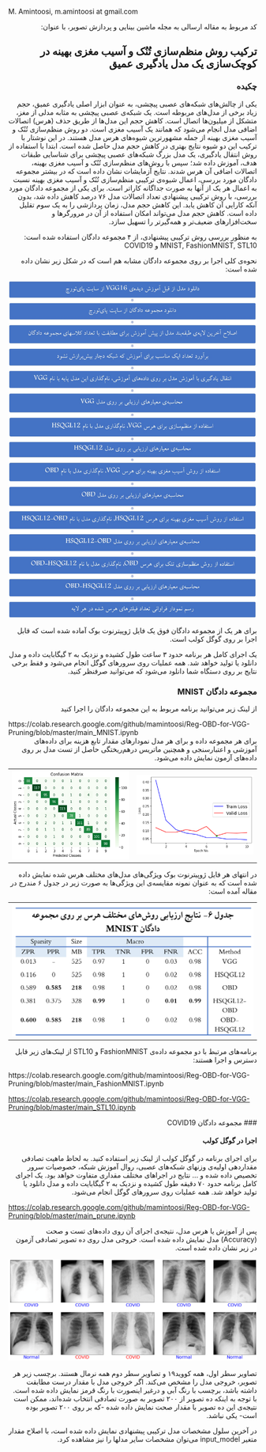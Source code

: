 
M. Amintoosi, m.amintoosi at gmail.com

<div dir="rtl">
کد مربوط به مقاله ارسالی به مجله ماشین بینایی و پردازش تصویر، با عنوان:

## ترکیب روش منظم‌سازی تُنُک و آسیب مغزی بهینه‌ در کوچک‌سازی یک مدل یادگیری عمیق 

### چکیده
یکی از چالش‌های شبکه‌های عصبی پیچشی، به عنوان ابزار اصلی یادگیری عمیق، حجم زیاد برخی از مدل‌های مربوطه است. یک شبکه‌ی عصبی پیچشی به مثابه مدلی از مغز، متشکل از میلیون‌ها اتصال است. کاهش حجم این مدل‌ها از طریق حذف (هرس) اتصالات اضافی مدل انجام می‌شود که همانند یک آسیب مغزی است. دو روش منظم‌سازی تُنُک و آسیب مغزی بهینه از جمله مشهورترین شیوه‌های هرس مدل هستند. در این نوشتار با ترکیب این دو شیوه‌ نتایج بهتری در کاهش حجم مدل حاصل شده است. ابتدا با استفاده از روش انتقال یادگیری، یک مدل بزرگ شبکه‌های عصبی پیچشی برای شناسایی طبقات هدف، آموزش داده شد؛ سپس با روش‌های منظم‌سازی تُنُک و آسیب مغزی بهینه‌، اتصالات اضافی آن هرس شدند. نتایج آزمایشات نشان داده است که در بیشتر مجموعه دادگان مورد بررسی، اعمال شیوه‌ی ترکیبی منظم‌سازی تُنُک و آسیب مغزی بهینه نسبت به اعمال هر یک از آنها به صورت جداگانه کاراتر است. برای یکی از مجموعه دادگان مورد بررسی، با روش ترکیبی پیشنهادی‌  تعداد اتصالات مدل ۷۶ درصد کاهش داده شد، بدون آنکه کارایی آن کاهش یابد. این کاهش حجم مدل، زمان پردازشی را به یک سوم تقلیل داده است. کاهش حجم مدل می‌تواند امکان استفاده از آن در مرورگرها و سخت‌افزارهای ضعیف‌تر و همه‌گیرتر را تسهیل سازد. 

به منظور بررسی روش ترکیبی پیشنهادی، از ۴ مجموعه دادگان استفاده شده است:
MNIST, FashionMNIST, STL10 و COVID19

نحوه‌ی کلی اجرا بر روی مجموعه دادگان مشابه هم است  که در شکل زیر نشان داده شده است:

![Flowchart](./images/flowchart.png)

برای هر یک از مجموعه دادگان فوق یک فایل ژوپیترنوت بوک آماده شده است که قابل اجرا بر روی گوگل کولب است.

یک اجرای کامل هر برنامه حدود ۳ ساعت طول کشیده و نزدیک به ۲ گیگابایت داده و مدل دانلود یا تولید خواهد شد.  همه عملیات روی سرورهای گوگل انجام می‌شود و فقط برخی نتایج بر روی دستگاه شما دانلود می‌شود که می‌توانید صرفنظر کنید.

### مجموعه دادگان MNIST
از لینک زیر می‌توانید برنامه مربوط به این مجموعه دادگان را اجرا کنید
</div>
https://colab.research.google.com/github/mamintoosi/Reg-OBD-for-VGG-Pruning/blob/master/main_MNIST.ipynb
<div dir="rtl">
برای هر مجموعه داده و برای هر مدل
نمودارهای 
مقدار تابع هزینه برای داده‌های آموزشی و اعتبارسنجی و همچنین ماتریس درهم‌ریختگی حاصل از تست مدل بر روی داده‌های آزمون نمایش داده می‌شود.
<table>
<tr> 
<td><img src="images/MNIST_train_val_loss.png" width="300"> </td>
<td><img src="images/MNIST_cm.png" width="300"> </td>
</tr>
</table>
در انتهای هر فایل ژوپیترنوت بوک ویژگی‌های مدل‌های مختلف هرس شده نمایش داده شده است که به عنوان نمونه مقایسه‌ی این ویژگی‌ها به صورت زیر در جدول ۶ مندرج در مقاله آمده است:
<table>
<tr> 
<td><img src="images/MNIST_table.png" width="500"> </td>
</tr>
</table>

برنامه‌های مرتبط با دو مجموعه داده‌ی FashionMNIST و STL10 از لینک‌های زیر قابل دسترس و اجرا هستند:
</div>
https://colab.research.google.com/github/mamintoosi/Reg-OBD-for-VGG-Pruning/blob/master/main_FashionMNIST.ipynb

https://colab.research.google.com/github/mamintoosi/Reg-OBD-for-VGG-Pruning/blob/master/main_STL10.ipynb

<div dir="rtl">
### مجموعه دادگان COVID19


#### اجرا در گوگل کولب

برای اجرای برنامه در گوگل کولب از لینک زیر استفاده کنید.
به لحاظ ماهیت تصادفی مقداردهی اولیه‌ی وزنهای شبکه‌های عصبی، روال آموزش شبکه، خصوصیات سرور تخصیص داده شده و ... نتایج در اجراهای مختلف مقداری متفاوت خواهد بود. یک اجرای کامل برنامه حدود ۷۰ دقیقه طول کشیده و نزدیک به ۲ گیگابایت داده و مدل دانلود یا تولید خواهد شد.  همه عملیات روی سرورهای گوگل انجام می‌شود.
</div>

https://colab.research.google.com/github/mamintoosi/Reg-OBD-for-VGG-Pruning/blob/master/main_prune.ipynb

<div dir="rtl">
پس از آموزش یا هرس مدل، نتیجه‌ی اجرای آن روی داده‌های تست و صحت
(Accuracy) 
مدل نمایش داده شده است.
خروجی مدل روی ده تصویر تصادفی آزمون در زیر نشان داده شده است.


![HSQGL12-OBD sample output](./images/HSQGL12-OBD2.png)

 تصاویر سطر اول، همه کووید۱۹ و تصاویر سطر دوم همه نرمال هستند. برچسب زیر هر تصویر، خروجی مدل را مشخص می‌کند. اگر خروجی مدل با مقدار درست مطابقت داشته باشد، برچسب با رنگ آبی و درغیر اینصورت با رنگ قرمز نمایش داده شده است. با توجه به اینکه ده تصویر از ۲۰۰ تصویر به صورت تصادفی انتخاب شده‌اند،‌ ممکن است نتیجه‌ی این ده تصویر با مقدار صحت نمایش داده شده -که بر روی ۲۰۰ تصویر بوده است- یکی نباشد.

در آخرین سلول مشخصات مدل ترکیبی پیشنهادی نمایش داده شده است، با اصلاح مقدار متغیر input_model می‌توان مشخصات سایر مدلها را نیز مشاهده کرد.
</div>
